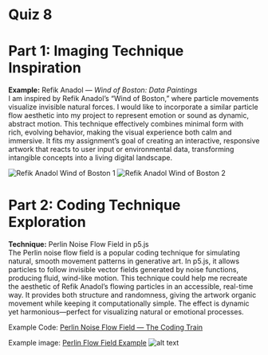 # Quiz 8

# Part 1: Imaging Technique Inspiration

**Example:** Refik Anadol — *Wind of Boston: Data Paintings*  
I am inspired by Refik Anadol’s “Wind of Boston,” where particle movements visualize invisible natural forces. I would like to incorporate a similar particle flow aesthetic into my project to represent emotion or sound as dynamic, abstract motion. This technique effectively combines minimal form with rich, evolving behavior, making the visual experience both calm and immersive. It fits my assignment’s goal of creating an interactive, responsive artwork that reacts to user input or environmental data, transforming intangible concepts into a living digital landscape.

![Refik Anadol Wind of Boston 1](https://refikanadol.com/wp-content/uploads/2017/04/WoB_01.jpg)
![Refik Anadol Wind of Boston 2](https://refikanadol.com/wp-content/uploads/2017/04/WoB_02.jpg)

# Part 2: Coding Technique Exploration

**Technique:** Perlin Noise Flow Field in p5.js  
The Perlin noise flow field is a popular coding technique for simulating natural, smooth movement patterns in generative art. In p5.js, it allows particles to follow invisible vector fields generated by noise functions, producing fluid, wind-like motion. This technique could help me recreate the aesthetic of Refik Anadol’s flowing particles in an accessible, real-time way. It provides both structure and randomness, giving the artwork organic movement while keeping it computationally simple. The effect is dynamic yet harmonious—perfect for visualizing natural or emotional processes.

Example Code: [Perlin Noise Flow Field — The Coding Train](https://thecodingtrain.com/challenges/24-perlin-noise-flow-field)


Example image: [Perlin Flow Field Example](https://openprocessing.org/sketch/738530)
![alt text](httpsopenprocessing.orgsketch738530.png)